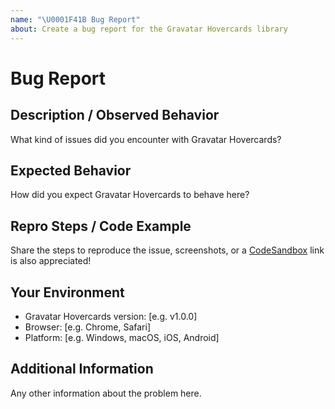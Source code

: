 ```yaml
---
name: "\U0001F41B Bug Report"
about: Create a bug report for the Gravatar Hovercards library
---
```


# Bug Report

## Description / Observed Behavior

What kind of issues did you encounter with Gravatar Hovercards?

## Expected Behavior

How did you expect Gravatar Hovercards to behave here?

## Repro Steps / Code Example

Share the steps to reproduce the issue, screenshots, or a [CodeSandbox](https://codesandbox.io) link is also appreciated!

## Your Environment

- Gravatar Hovercards version: [e.g. v1.0.0]
- Browser: [e.g. Chrome, Safari]
- Platform: [e.g. Windows, macOS, iOS, Android]

## Additional Information

Any other information about the problem here.
